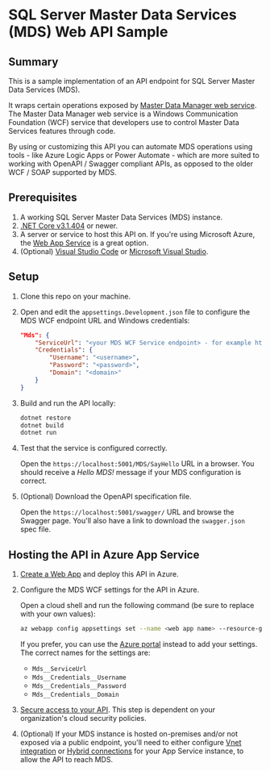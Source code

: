 # SQL Server Master Data Services (MDS) Web API Sample

## Summary

This is a sample implementation of an API endpoint for SQL Server Master Data Services (MDS). 

It wraps certain operations exposed by [Master Data Manager web service](https://docs.microsoft.com/en-us/sql/master-data-services/develop/create-master-data-manager-web-service-proxy-classes?view=sql-server-ver15). The Master Data Manager web service is a Windows Communication Foundation (WCF) service that developers use to control Master Data Services features through code. 

By using or customizing this API you can automate MDS operations using tools - like Azure Logic Apps or Power Automate - which are more suited to working with OpenAPI / Swagger compliant APIs, as opposed to the older WCF / SOAP supported by MDS.

## Prerequisites

1. A working SQL Server Master Data Services (MDS) instance.
2. [.NET Core v3.1.404](https://dotnet.microsoft.com/download/dotnet-core/3.1) or newer.
3. A server or service to host this API on. If you're using Microsoft Azure, the [Web App Service](https://azure.microsoft.com/en-us/services/app-service/web/) is a great option. 
4. (Optional) [Visual Studio Code](https://code.visualstudio.com/) or [Microsoft Visual Studio](https://visualstudio.microsoft.com/).


## Setup

1. Clone this repo on your machine.
1. Open and edit the `appsettings.Development.json` file to configure the MDS WCF endpoint URL and Windows credentials:

    ```json
    "Mds": {
        "ServiceUrl": "<your MDS WCF Service endpoint> - for example https://<server>/MDS/Service/Service.svc",
        "Credentials": {
            "Username": "<username>",
            "Password": "<password>",
            "Domain": "<domain>" 
        }
    }
    ```

1. Build and run the API locally:

    ```bash
    dotnet restore
    dotnet build
    dotnet run
    ```

1. Test that the service is configured correctly. 

    Open the `https://localhost:5001/MDS/SayHello` URL in a browser. You should receive a *Hello MDS!* message if your MDS configuration is correct.

1. (Optional) Download the OpenAPI specification file.

    Open the `https://localhost:5001/swagger/` URL and browse the Swagger page. You'll also have a link to download the `swagger.json` spec file.

## Hosting the API in Azure App Service

1. [Create a Web App](https://docs.microsoft.com/en-us/azure/app-service/quickstart-dotnetcore?tabs=netcore31&pivots=platform-linux) and deploy this API in Azure.

1. Configure the MDS WCF settings for the API in Azure.

    Open a cloud shell and run the following command (be sure to replace with your own values):

    ```sh
    az webapp config appsettings set --name <web app name> --resource-group <resource group> --settings Mds__ServiceUrl="<your MDS WCF Service endpoint>" Mds__Credentials__Username="<username>" Mds__Credentials__Password="<password>" Mds__Credentials__Domain="<domain>"
    ```

    If you prefer, you can use the [Azure portal](https://docs.microsoft.com/en-us/azure/app-service/configure-common) instead to add your settings. The correct names for the settings are:

    - `Mds__ServiceUrl`
    - `Mds__Credentials__Username`
    - `Mds__Credentials__Password`
    - `Mds__Credentials__Domain`

1. [Secure access to your API](https://docs.microsoft.com/en-us/azure/app-service/overview-authentication-authorization). This step is dependent on your organization's cloud security policies.

1. (Optional) If your MDS instance is hosted on-premises and/or not exposed via a public endpoint, you'll need to either configure [Vnet integration](https://docs.microsoft.com/en-us/azure/app-service/web-sites-integrate-with-vnet) or [Hybrid connections](https://docs.microsoft.com/en-us/azure/app-service/app-service-hybrid-connections) for your App Service instance, to allow the API to reach MDS.